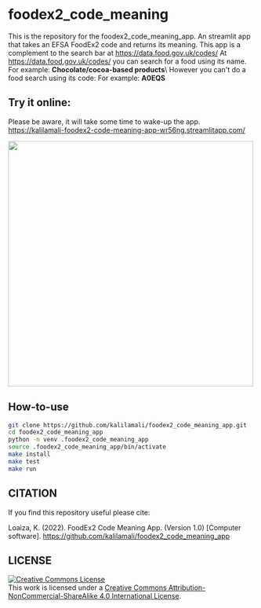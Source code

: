 # foodex2_code_meaning
This is the repository for the foodex2_code_meaning_app. An streamlit app that takes an EFSA FoodEx2 code and returns its meaning. This app is a complement to the search bar at https://data.food.gov.uk/codes/ At https://data.food.gov.uk/codes/ you can search for a food using its name. For example: **Chocolate/cocoa-based products**\ However you can't do a food search using its code: For example: **A0EQS**

## Try it online:
Please be aware, it will take some time to wake-up the app. 
https://kalilamali-foodex2-code-meaning-app-wr56ng.streamlitapp.com/

<img src="https://github.com/kalilamali/foodex2_code_meaning_app/blob/main/app_image.png" width="500"/>

## How-to-use
```bash
git clone https://github.com/kalilamali/foodex2_code_meaning_app.git
cd foodex2_code_meaning_app
python -m venv .foodex2_code_meaning_app
source .foodex2_code_meaning_app/bin/activate
make install
make test
make run
```
## CITATION
If you find this repository useful please cite:

Loaiza, K. (2022). FoodEx2 Code Meaning App. (Version 1.0) [Computer software]. https://github.com/kalilamali/foodex2_code_meaning_app

## LICENSE
<a rel="license" href="http://creativecommons.org/licenses/by-nc-sa/4.0/"><img alt="Creative Commons License" style="border-width:0" src="https://i.creativecommons.org/l/by-nc-sa/4.0/88x31.png" /></a><br />This work is licensed under a <a rel="license" href="http://creativecommons.org/licenses/by-nc-sa/4.0/">Creative Commons Attribution-NonCommercial-ShareAlike 4.0 International License</a>.

